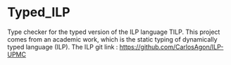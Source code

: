 # Typed_ILP
Type checker for the typed version of the ILP language TILP.
This project comes from an academic work, which is the static typing of dynamically typed language (ILP).
The ILP git link : https://github.com/CarlosAgon/ILP-UPMC
